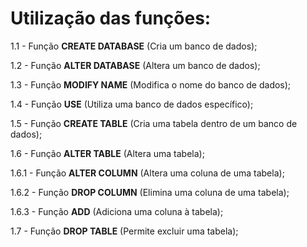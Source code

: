 # Utilização das funções:

1.1 - Função **CREATE DATABASE** (Cria um banco de dados);
 
 1.2 - Função **ALTER DATABASE** (Altera um banco de dados);
 
 1.3 - Função **MODIFY NAME** (Modifica o nome do banco de dados);
 
 1.4 - Função **USE** (Utiliza uma banco de dados específico);
 
 1.5 - Função **CREATE TABLE** (Cria uma tabela dentro de um banco de dados);
 
 1.6 - Função **ALTER TABLE** (Altera uma tabela);
 
  1.6.1 - Função **ALTER COLUMN** (Altera uma coluna de uma tabela);
  
  1.6.2 - Função **DROP COLUMN** (Elimina uma coluna de uma tabela);
  
  1.6.3 - Função **ADD** (Adiciona uma coluna à tabela);
  
1.7 - Função **DROP TABLE** (Permite excluir uma tabela);
